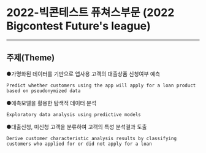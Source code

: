 # 2022-빅콘테스트 퓨쳐스부문 (2022 Bigcontest Future's league)

--------------------------------------------------------------------------------------------------------------------------------------------------------------------------------------------------
## 주제(Theme)

●가명화된 데이터를 기반으로 앱사용 고객의 대출상품 신청여부 예측

    Predict whether customers using the app will apply for a loan product based on pseudonymized data

  
●에측모델을 활용한 탐색적 데이터 분석

    Exploratory data analysis using predictive models

  
●대출신청, 미신청 고객을 분류하여 고객의 특성 분석결과 도출

    Derive customer characteristic analysis results by classifying customers who applied for or did not apply for a loan
